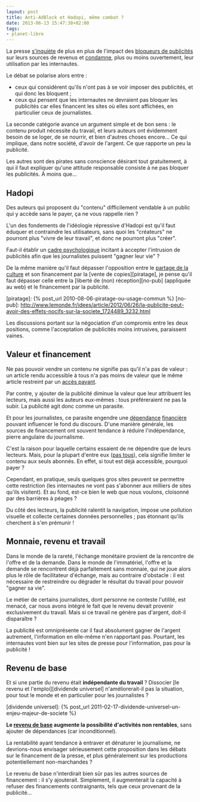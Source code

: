```yaml
---
layout: post
title: Anti-AdBlock et Hadopi, même combat ?
date: 2013-06-13 15:47:38+02:00
tags:
- planet-libre
---
```


La presse [s'inquiète][nextinpact-réaction] de plus en plus de l'impact des
[bloqueurs de publicités][adblock] sur leurs sources de revenus et
[condamne][nextinpact-presse], plus ou moins ouvertement, leur utilisation par les
internautes.

[nextinpact-réaction]: http://www.nextinpact.com/news/78873-adblock-utilisation-plus-en-plus-massive-qui-fait-reagir.htm
[adblock]: https://fr.wikipedia.org/wiki/Adblock_Plus
[nextinpact-presse]: http://www.pcinpact.com/news/79695-adblock-plus-presse-allemande-senerve-mais-a-t-elle-raison.htm

Le débat se polarise alors entre :

  * ceux qui considèrent qu'ils n'ont pas à se voir imposer des publicités, et
    qui donc les bloquent ;
  * ceux qui pensent que les internautes ne devraient pas bloquer les publicités
    car elles financent les sites où elles sont affichées, en particulier ceux
    de journalistes.

La seconde catégorie avance un argument simple et de bon sens : le contenu
produit nécessite du travail, et leurs auteurs ont évidemment besoin de se
loger, de se nourrir, et bien d'autres choses encore… Ce qui implique, dans
notre société, d'avoir de l'argent. Ce que rapporte un peu la publicité.

Les autres sont des pirates sans conscience désirant tout gratuitement, à qui il
faut expliquer qu'une attitude responsable consiste à ne pas bloquer les
publicités. À moins que…


## Hadopi

Des auteurs qui proposent du "contenu" difficilement vendable à un public qui y
accède sans le payer, ça ne vous rappelle rien ?

L'un des fondements de l'idéologie répressive d'Hadopi est qu'il faut éduquer et
contraindre les utilisateurs, sans quoi les "créateurs" ne pourront plus "vivre
de leur travail", et donc ne pourront plus "créer".

Faut-il établir un [cadre psychologique][] incitant à accepter l'intrusion de
publicités afin que les journalistes puissent "gagner leur vie" ?

[cadre psychologique]: http://www.laquadrature.net/fr/qui-a-gagne-la-bataille-hadopi

De la même manière qu'il faut dépasser l'opposition entre le [partage de la
culture][] et son financement par la [vente de copies][piratage], je
pense qu'il faut dépasser celle entre la [liberté de (non)
réception][no-pub] (appliquée au web) et le financement par la publicité.

[partage de la culture]: http://paigrain.debatpublic.net/?p=7343
[piratage]: {% post_url 2010-08-06-piratage-ou-usage-commun %}
[no-pub]: http://www.lemonde.fr/idees/article/2012/06/26/la-publicite-peut-avoir-des-effets-nocifs-sur-la-societe_1724489_3232.html

Les discussions portant sur la négociation d'un compromis entre les deux
positions, comme l'acceptation de publicités moins intrusives, paraissent
vaines.


## Valeur et financement

Ne pas pouvoir vendre un contenu ne signifie pas qu'il n'a pas de valeur : un
article rendu accessible à tous n'a pas moins de valeur que le même article
restreint par un [accès payant][].

[accès payant]: http://www.arretsurimages.net/contenu.php?id=5629

Par contre, y ajouter de la publicité diminue la valeur que leur attribuent les
lecteurs, mais aussi les auteurs eux-mêmes : tous préféreraient ne pas la subir.
La publicité agit donc comme un parasite.

Et pour les journalistes, ce parasite engendre une [dépendance][Bernard Arnaud]
[financière][coca] pouvant influencer le fond du discours. D'une manière
générale, les sources de financement ont souvent tendance à réduire
l'indépendance, pierre angulaire du journalisme.

[Bernard Arnaud]: http://www.lemonde.fr/economie/article/2012/09/13/lourdes-pertes-publicitaires-pour-liberation-apres-sa-une-sur-bernard-arnault_1759485_3234.html
[coca]: http://television.telerama.fr/television/menaces-via-les-budgets-pub-de-france-2-coca-n-est-pas-le-seul-faire-pression,92938.php

C'est la raison pour laquelle certains essaient de ne dépendre que de leurs
lecteurs. Mais, pour la plupart d'entre eux ([pas tous][reflets]), cela signifie
limiter le contenu aux seuls abonnés. En effet, si tout est déjà accessible,
pourquoi payer ?

[reflets]: http://reflets.info/de-lindependance-des-medias-et-du-pognon/

Cependant, en pratique, seuls quelques gros sites peuvent se permettre cette
restriction (les internautes ne vont pas s'abonner aux milliers de sites qu'ils
visitent). Et au fond, est-ce bien le web que nous voulons, cloisonné par des
barrières à péages ?

Du côté des lecteurs, la publicité ralentit la navigation, impose une pollution
visuelle et collecte certaines données personnelles ; pas étonnant qu'ils
cherchent à s'en prémunir !


## Monnaie, revenu et travail

Dans le monde de la rareté, l'échange monétaire provient de la rencontre de
l'offre et de la demande. Dans le monde de l'immatériel, l'offre et la demande
se rencontrent déjà parfaitement sans monnaie, qui ne joue alors plus le rôle de
facilitateur d'échange, mais au contraire d'obstacle : il est nécessaire de
restreindre ou dégrader le résultat du travail pour pouvoir "gagner sa vie".

Le métier de certains journalistes, dont personne ne conteste l'utilité, est
menacé, car nous avons intégré le fait que le revenu devait provenir
exclusivement du travail. Mais si ce travail ne génère pas d'argent, doit-il
disparaître ?

La publicité est omniprésente car il faut absolument gagner de l'argent
autrement, l'information en elle-même n'en rapportant pas. Pourtant, les
internautes vont bien sur les sites de presse pour l'information, pas pour la
publicité !


## Revenu de base

Et si une partie du revenu était **indépendante du travail** ? Dissocier [le
revenu et l'emploi][dividende universel] n'améliorerait-il pas la situation,
pour tout le monde et en particulier pour les journalistes ?

[dividende universel]: {% post_url 2011-02-17-dividende-universel-un-enjeu-majeur-de-societe %}

**Le [revenu de base][] augmente la possibilité d'activités non rentables**,
sans ajouter de dépendances (car inconditionnel).

[revenu de base]: http://www.revenudebase.info/2012/09/15/revenu-base-utopie-revolution-realite/

La rentabilité ayant tendance à entraver et dénaturer le journalisme, ne
devrions-nous envisager sérieusement cette proposition dans les débats sur le
financement de la presse, et plus généralement sur les productions
potentiellement non-marchandes ?

Le revenu de base n'interdirait bien sûr pas les autres sources de financement :
il s'y ajouterait. Simplement, il augmenterait la capacité à refuser des
financements contraignants, tels que ceux provenant de la publicité…
